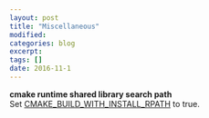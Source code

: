 ```yaml
---
layout: post
title: "Miscellaneous"
modified:
categories: blog
excerpt:
tags: []
date: 2016-11-1
---
```


**cmake runtime shared library search path**  
Set [CMAKE_BUILD_WITH_INSTALL_RPATH](https://cmake.org/cmake/help/v3.0/variable/CMAKE_BUILD_WITH_INSTALL_RPATH.html) to true.
